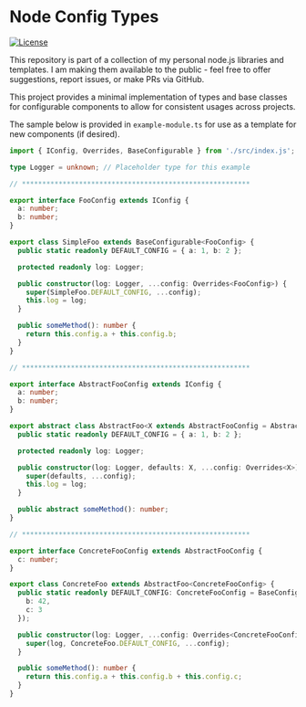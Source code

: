 # Node Config Types
[![License](https://img.shields.io/badge/License-Apache%202.0-blue.svg)](https://opensource.org/licenses/Apache-2.0)

This repository is part of a collection of my personal node.js libraries and templates.  I am making them available to the public - feel free to offer suggestions, report issues, or make PRs via GitHub.

This project provides a minimal implementation of types and base classes for configurable components to allow for consistent usages across projects.

The sample below is provided in ```example-module.ts``` for use as a template for new components (if desired).

```typescript
import { IConfig, Overrides, BaseConfigurable } from './src/index.js'; // '@msamblanet/node-config-types';

type Logger = unknown; // Placeholder type for this example

// ********************************************************

export interface FooConfig extends IConfig {
  a: number;
  b: number;
}

export class SimpleFoo extends BaseConfigurable<FooConfig> {
  public static readonly DEFAULT_CONFIG = { a: 1, b: 2 };

  protected readonly log: Logger;

  public constructor(log: Logger, ...config: Overrides<FooConfig>) {
    super(SimpleFoo.DEFAULT_CONFIG, ...config);
    this.log = log;
  }

  public someMethod(): number {
    return this.config.a + this.config.b;
  }
}

// ********************************************************

export interface AbstractFooConfig extends IConfig {
  a: number;
  b: number;
}

export abstract class AbstractFoo<X extends AbstractFooConfig = AbstractFooConfig> extends BaseConfigurable<X> {
  public static readonly DEFAULT_CONFIG = { a: 1, b: 2 };

  protected readonly log: Logger;

  public constructor(log: Logger, defaults: X, ...config: Overrides<X>) {
    super(defaults, ...config);
    this.log = log;
  }

  public abstract someMethod(): number;
}

// ********************************************************

export interface ConcreteFooConfig extends AbstractFooConfig {
  c: number;
}

export class ConcreteFoo extends AbstractFoo<ConcreteFooConfig> {
  public static readonly DEFAULT_CONFIG: ConcreteFooConfig = BaseConfigurable.mergeOptions(AbstractFoo.DEFAULT_CONFIG, {
    b: 42,
    c: 3
  });

  public constructor(log: Logger, ...config: Overrides<ConcreteFooConfig>) {
    super(log, ConcreteFoo.DEFAULT_CONFIG, ...config);
  }

  public someMethod(): number {
    return this.config.a + this.config.b + this.config.c;
  }
}
```
